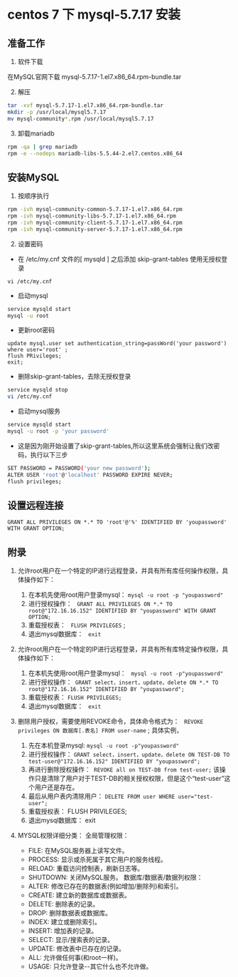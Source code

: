 # centos 7 下 mysql-5.7.17 安装

## 准备工作

1. 软件下载

在MySQL官网下载 mysql-5.7.17-1.el7.x86_64.rpm-bundle.tar

2. 解压
```bash
tar -xvf mysql-5.7.17-1.el7.x86_64.rpm-bundle.tar
mkdir -p /usr/local/mysql5.7.17
mv mysql-community*.rpm /usr/local/mysql5.7.17
```

3. 卸载mariadb
```bash
rpm -qa | grep mariadb
rpm -e --nodeps mariadb-libs-5.5.44-2.el7.centos.x86_64
```

## 安装MySQL

1. 按顺序执行
```bash
rpm -ivh mysql-community-common-5.7.17-1.el7.x86_64.rpm  
rpm -ivh mysql-community-libs-5.7.17-1.el7.x86_64.rpm  
rpm -ivh mysql-community-client-5.7.17-1.el7.x86_64.rpm  
rpm -ivh mysql-community-server-5.7.17-1.el7.x86_64.rpm
```

2. 设置密码
- 在 /etc/my.cnf 文件的[ mysqld ] 之后添加 skip-grant-tables  使用无授权登录
```
vi /etc/my.cnf
```

- 启动mysql
```bash
service mysqld start
mysql -u root
```
- 更新root密码
```
update mysql.user set authentication_string=passWord('your password') where user='root' ;
flush PRivileges;
exit;
```

- 删除skip-grant-tables，去除无授权登录
```bash
service mysqld stop
vi /etc/my.cnf
```
- 启动mysql服务
```bash
service mysqld start
mysql -u root -p 'your password'
```

- 这是因为刚开始设置了skip-grant-tables,所以这里系统会强制让我们改密码，执行以下三步
```bash
SET PASSWORD = PASSWORD('your new password');
ALTER USER 'root'@'localhost' PASSWORD EXPIRE NEVER;
flush privileges;
```

## 设置远程连接

```
GRANT ALL PRIVILEGES ON *.* TO 'root'@'%' IDENTIFIED BY 'youpassword' WITH GRANT OPTION;
```



## 附录

1. 允许root用户在一个特定的IP进行远程登录，并具有所有库任何操作权限，具体操作如下： 
    1. 在本机先使用root用户登录mysql： ``` mysql -u root -p "youpassword"  ``` 
    2. 进行授权操作： ``` GRANT ALL PRIVILEGES ON *.* TO root@"172.16.16.152" IDENTIFIED BY "youpassword" WITH GRANT OPTION;```  
    3. 重载授权表： ``` FLUSH PRIVILEGES``` ; 
    4. 退出mysql数据库： ``` exit``` 

2. 允许root用户在一个特定的IP进行远程登录，并具有所有库特定操作权限，具体操作如下： 
    1. 在本机先使用root用户登录mysql： ``` mysql -u root -p"youpassword"```  
    2. 进行授权操作：```  GRANT select，insert，update，delete ON *.* TO root@"172.16.16.152" IDENTIFIED BY "youpassword"; ``` 
    3. 重载授权表： ``` FLUSH PRIVILEGES; ``` 
    4. 退出mysql数据库： ``` exit``` 

3. 删除用户授权，需要使用REVOKE命令，具体命令格式为： ``` REVOKE privileges ON 数据库[.表名] FROM user-name``` ; 具体实例，
    1. 先在本机登录mysql: ``` mysql -u root -p"youpassword" ``` 
    2. 进行授权操作： ``` GRANT select，insert，update，delete ON TEST-DB TO test-user@"172.16.16.152" IDENTIFIED BY "youpassword"; ``` 
    3. 再进行删除授权操作：```  REVOKE all on TEST-DB from test-user; ```  该操作只是清除了用户对于TEST-DB的相关授权权限，但是这个“test-user”这个用户还是存在。 
    4. 最后从用户表内清除用户： ``` DELETE FROM user WHERE user="test-user"; ``` 
    5. 重载授权表： FLUSH PRIVILEGES; 
    6. 退出mysql数据库： exit

4. MYSQL权限详细分类： 全局管理权限： 
    - FILE: 在MySQL服务器上读写文件。 
    - PROCESS: 显示或杀死属于其它用户的服务线程。 
    - RELOAD: 重载访问控制表，刷新日志等。 
    - SHUTDOWN: 关闭MySQL服务。 数据库/数据表/数据列权限： 
    - ALTER: 修改已存在的数据表(例如增加/删除列)和索引。 
    - CREATE: 建立新的数据库或数据表。 
    - DELETE: 删除表的记录。 
    - DROP: 删除数据表或数据库。 
    - INDEX: 建立或删除索引。 
    - INSERT: 增加表的记录。 
    - SELECT: 显示/搜索表的记录。 
    - UPDATE: 修改表中已存在的记录。 
    - ALL: 允许做任何事(和root一样)。 
    - USAGE: 只允许登录--其它什么也不允许做。